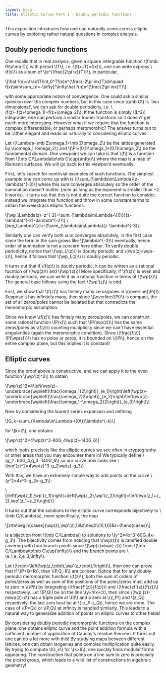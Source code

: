 ```yaml
---
layout: blog
title: Elliptic Curves Part 1 - Doubly periodic functions
---
```


This exposition introduces how one can naturally come across elliptic curves by exploring rather natural questions in complex analysis.

## Doubly periodic functions

One recalls that in real analysis, given a square intergrable function \\(f:\mb R\to\mb C\\) with period \\(T\\), i.e. \\(f(x+T)=f(x)\\), one can write express \\(f(x)\\) as a sum of \\(e^{\frac{2\pi ix}{T}}\\), in particular,

\\[\hat f(n)=\frac1T\int_0^Tf(x)e^{\frac{-2\pi inx}T}dx\quad f(x)\sim\sum_{n=-\infty}^\infty\hat f(n)e^{\frac{2\pi inx}T}\\]

with some appropriate notion of convergence. One could ask a similar question over the complex numbers, but in this case since \\(\mb C\\) is `two dimensional', we can ask for double periodicity, i.e. \\(f(z)=f(z+\omega_1)+f(z+\omega_2)\\). If the function is simply \\(L^2\\) integrable, one can perform a similar fourier transform so it doesn't get much more interesting. However what if we require that the function is complex differentiable, or perhaps meromorphic? The answer turns out to be rather elegant and leads us naturally to considering elliptic curves!

Let \\(\Lambda=\mb Z\omega_1+\mb Z\omega_2\\) be the lattice generated by \\(\omega_1,\omega_2\\) and \\(\Pi=[0,1)\omega_1+[0,1)\omega_2\\) be the fundamental domain. One viewpoint we can take is that \\(f\\) is a function from \\(\mb C/\Lambda\to\mb C\cup\{\infty\}\\) where the map is a map of Riemann surfaces. We will go back to this viewpoint eventually.

First, let's search for nontrivial examples of such functions. The simplest example one can come up with is
\\[\sum_{\lambda\in\Lambda}(z-\lambda)^{-3}\\]
where this sum converges absolutely so the order of the summation doesn't matter. (note as long as the exponent is smaller than $-2$ it works). It turns out that this is not quite the correct function to consider, instead we integrate this function and throw in some constant terms to obtain the weiestrass elliptic functions:

\\[\wp_\Lambda(z)=z^{-2}+\sum_{\lambda\in\Lambda-\\{0\\}}(z-\lambda)^{-2}-\lambda^{-2}\\]
\\[\wp_\Lambda'(z)=-2\sum_{\lambda\in\Lambda}(z-\lambda)^{-3}\\]

Similarly one can verify both sum converges absolutely, in the first case since the term in the sum grows like \\(\lambda^{-3}\\) eventually, hence order of summation is not a concern here either. To verify double periodicity, notice that \\(\wp_L'(z)\\) is doubly periodic and \\(\wp(z)=\wp(-z)\\), hence it follows that \\(\wp_L(z)\\) is doubly periodic.

It turns out that if \\(f(z)\\) is doubly periodic, it can be written as a rational fucntion of \\(\wp(z)\\) and \\(\wp'(z)\\)! More specifically, if \\(f(z)\\) is even and doubly periodic, we can write it as a rational function in terms of \\(\wp(z)\\). The general case follows using the fact \\(\wp'(z)\\) is odd.

First, we show that \\(f(z)\\) has finitely many zeros/poles in \\(\overline{\Pi}\\). Suppose it has infinitely many, then since \\(\overline{\Pi}\\) is compact, the set of all zeros/poles cannot be isolated but that contradicts the memomorpic assumption.

Since we know \\(f(z)\\) has finitely many zeros/poles, we can construct some rational function \\(P(x)\\) such that \\(P(\wp(z))\\) has the same zeros/poles as \\(f(z)\\) counting multiplicity since we can't have essential singularities (again the meromorphic condition). Since \\(\frac{f(z)}{P(\wp(z))}\\) has no poles or zeros, it is bounded on \\(\Pi\\), hence on the entire complex plane, but this implies it is constant!

## Elliptic curves

Since the proof above is constructive, and we can apply it to the even function \\(\wp'(z)^2\\) to obtain

\\[\wp'(z)^2=4\left(\wp(z)-\underbrace{\wp\left(\frac{\omega\_1}2\right)}\_{e\_1}\right)\left(\wp(z)-\underbrace{\wp\left(\frac{\omega\_2}2\right)}\_{e\_2}\right)\left(\wp(z)-\underbrace{\wp\left(\frac{\omega\_1+\omega\_2}2\right)}\_{e\_3}\right)\\]

Now by considering the laurent series expansion and defining

\\[G_k=\sum_{\lambda\in\Lambda-\\{0\\}}\lambda^{-k}\\]

for \\(k>2\\), one obtains

\\[\wp'(z)^2=4\wp(z)^3-60G_4\wp(z)-140G_6\\]

which looks precisely like the elliptic curves we see often in cryptography or other areas that you may encounter them in! We typically define \\(g_2=60G_4,g_3=140G_6\\) so our curve now looks like \\(\wp'(z)^2=4\wp(z)^3-g_2\wp(z)-g_3\\)

With this, we have an extremely simple way to add points on the curve \\(y^2=4x^3-g_2x-g_3\\):

\\[\left(\wp(z_1),\wp'(z_1)\right)+\left(\wp(z_2),\wp'(z_2)\right)=\left(\wp(z_1+z_2),\wp'(z_1+z_2)\right)\\]

It turns out that the solutions to the elliptic curve corresponds bijectively to \\(\mb C/\Lambda\\), more specifically, the map

\\[z\to\begin{cases}(\wp(z),\wp'(z),1)&z\neq0\\\\(0,1,0)&z=0\end{cases}\\]

is a bijection from \\(\mb C/\Lambda\\) to solutions to \\(y^2=4x^3-60G_4x-g_3\\). The bijectivity comes from noticing that \\(\wp(z)\\) is ramified double covering with four branch points since \\(\wp(z)=\wp(-z)\\) from \\(\mb C/\Lambda\to\mb C\cup\{\infty\}\\) and the branch points are \\(e_1,e_2,e_3,\infty\\).

Let \\(\cdot=\left(\wp(z_\cdot),\wp'(z_\cdot),1\right)\\), then one can prove that if \\(P+Q=R\\), then \\(P,Q,-R\\) are colinear. Notice that for any doubly periodic meromorphic function \\(f(z)\\), both the sum of orders of poles/zeros as well as sum of the positions of the poles/zeros must add up to zero in \\(\Pi\\) by integrating \\(\frac{f'(z)}{f(z)}\\) and \\(\frac{zf'(z)}{f(z)}\\) respectively. Let \\(P,Q\\) be on the line \\(y=mx+c\\), then since \\(\wp'(z)-m\wp(z)-c\\) has a triple pole at \\(0\\) and a zero at \\(z_P\\) and \\(z_Q\\) respetively, the last zero bust be at \\(-z_P-z_Q\\), hence we are done. The case of \\(P=Q\\) or \\(P,Q\\) at infinity is handled similarly. This leads to a natural way to generalize addition of points on elliptic curves to other fields!

By considering doubly periodic meromorphic functions on the complex plane, one obtains elliptic curve and the point addition formula with a sufficient number of application of Cauchy's residue theorem. It turns out one can do a lot more with this! By studying maps between different lattices, one can obtain isogenies and complex multiplication quite easily. By trying to compute \\(G_k\\) for \\(k>6\\), one quickly finds modular forms appearing. The construction that points on a line sum to zero is precisely the picard group, which leads to a wild list of constructions in algebraic geometry!
